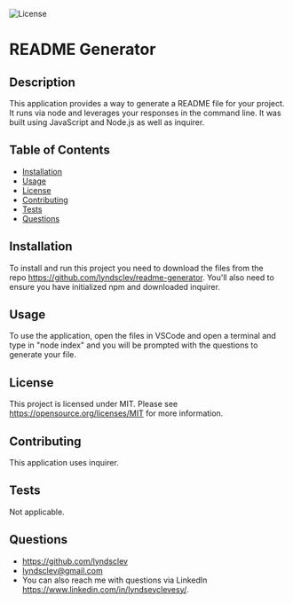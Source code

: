 

  ![License](https://img.shields.io/badge/License-MIT-blue.svg)
  
  # README Generator

  ## Description
  This application provides a way to generate a README file for your project. It runs via node and leverages your responses in the command line. It was built using JavaScript and Node.js as well as inquirer.

  ## Table of Contents
  * [Installation](#installation)
  * [Usage](#usage)
  * [License](#license)
  * [Contributing](#contributing)
  * [Tests](#tests)
  * [Questions](#questions)

  ## Installation 
  To install and run this project you need to download the files from the repo https://github.com/lyndsclev/readme-generator. You'll also need to ensure you have initialized npm and downloaded inquirer.

  ## Usage
  To use the application, open the files in VSCode and open a terminal and type in "node index" and you will be prompted with the questions to generate your file.

  ## License 
  This project is licensed under MIT. Please see https://opensource.org/licenses/MIT for more information.

  ## Contributing
  This application uses inquirer.

  ## Tests
  Not applicable.

  ## Questions 
  * https://github.com/lyndsclev
  * lyndsclev@gmail.com
  * You can also reach me with questions via LinkedIn https://www.linkedin.com/in/lyndseyclevesy/. 

